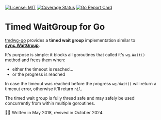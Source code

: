 [![License: MIT](https://img.shields.io/badge/License-MIT-yellow.svg)](https://opensource.org/licenses/MIT)
[![Coverage Status](https://coveralls.io/repos/github/romshark/tmdwg-go/badge.svg?branch=master)](https://coveralls.io/github/romshark/tmdwg-go?branch=master)
[![Go Report Card](https://goreportcard.com/badge/github.com/romshark/tmdwg-go)](https://goreportcard.com/report/github.com/romshark/tmdwg-go)

# Timed WaitGroup for Go

[tmdwg-go](https://github.com/romshark/tmdwg-go) provides a **timed wait group** implementation similar to **[sync.WaitGroup](https://golang.org/pkg/sync/#WaitGroup)**.


It's purpose is simple: it blocks all goroutines that called it's `wg.Wait()` method and frees them when:
- either the timeout is reached...
- or the progress is reached

In case the timeout was reached before the progress `wg.Wait()` will return a timeout error, otherwise it'll return `nil`.

The timed wait group is fully thread safe and may safely be used concurrently from within multiple goroutines.

🧟‍♂️ Written in May 2018, revived in October 2024.
